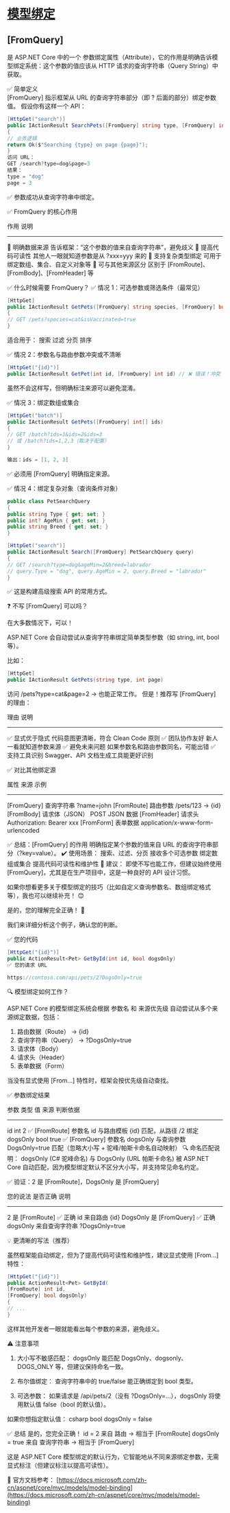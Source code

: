 
# [模型绑定](https://learn.microsoft.com/zh-cn/aspnet/core/mvc/models/model-binding?view=aspnetcore-9.0)

## [FromQuery]
是 ASP.NET Core 中的一个 参数绑定属性（Attribute），它的作用是明确告诉模型绑定系统：这个参数的值应该从 HTTP 请求的查询字符串（Query String）中获取。

✅ 简单定义  
[FromQuery]
指示框架从 URL 的查询字符串部分（即 ? 后面的部分）绑定参数值。
假设你有这样一个 API：
```csharp
[HttpGet("search")]
public IActionResult SearchPets([FromQuery] string type, [FromQuery] int page = 1)
{
// 业务逻辑
return Ok($"Searching {type} on page {page}");
}
访问 URL：
GET /search?type=dog&page=3
结果：
type = "dog"
page = 3
```
✅ 参数成功从查询字符串中绑定。

✅ FromQuery 的核心作用

作用 说明

---

🔹 明确数据来源 告诉框架：“这个参数的值来自查询字符串”，避免歧义
🔹 提高代码可读性 其他人一眼就知道参数是从 ?xxx=yyy 来的
🔹 支持复杂类型绑定 可用于绑定数组、集合、自定义对象等
🔹 可与其他来源区分 区别于 [FromRoute]、[FromBody]、[FromHeader] 等

✅ 什么时候需要 FromQuery？
✅ 情况 1：可选参数或筛选条件（最常见）

```csharp
[HttpGet]
public IActionResult GetPets([FromQuery] string species, [FromQuery] bool isVaccinated)
{
// GET /pets?species=cat&isVaccinated=true
}
```

适合用于：
搜索
过滤
分页
排序

✅ 情况 2：参数名与路由参数冲突或不清晰

```csharp
[HttpGet("{id}")]
public IActionResult GetPet(int id, [FromQuery] int id) // ❌ 错误！冲突
```

虽然不会这样写，但明确标注来源可以避免混淆。

✅ 情况 3：绑定数组或集合

```csharp
[HttpGet("batch")]
public IActionResult GetPets([FromQuery] int[] ids)
{
// GET /batch?ids=1&ids=2&ids=3
// 或 /batch?ids=1,2,3（取决于配置）
}

输出：ids = [1, 2, 3]
```

✅ 必须用 [FromQuery] 明确指定来源。

✅ 情况 4：绑定复杂对象（查询条件对象）

```csharp
public class PetSearchQuery
{
public string Type { get; set; }
public int? AgeMin { get; set; }
public string Breed { get; set; }
}

[HttpGet("search")]
public IActionResult Search([FromQuery] PetSearchQuery query)
{
// GET /search?type=dog&ageMin=2&breed=labrador
// query.Type = "dog", query.AgeMin = 2, query.Breed = "labrador"
}
```

✅ 这是构建高级搜索 API 的常用方式。

❓ 不写 [FromQuery] 可以吗？

在大多数情况下，可以！

ASP.NET Core 会自动尝试从查询字符串绑定简单类型参数（如 string, int, bool 等）。

比如：

```csharp
[HttpGet]
public IActionResult GetPets(string type, int page)
```

访问 /pets?type=cat&page=2 → 也能正常工作。
但是！推荐写 [FromQuery] 的理由：

理由 说明

---

✅ 显式优于隐式 代码意图更清晰，符合 Clean Code 原则
✅ 团队协作友好 新人一看就知道参数来源
✅ 避免未来问题 如果参数名和路由参数同名，可能出错
✅ 支持工具识别 Swagger、API 文档生成工具能更好识别

✅ 对比其他绑定源

属性 来源 示例

---

[FromQuery] 查询字符串 ?name=john
[FromRoute] 路由参数 /pets/123 → {id}
[FromBody] 请求体（JSON） POST JSON 数据
[FromHeader] 请求头 Authorization: Bearer xxx
[FromForm] 表单数据 application/x-www-form-urlencoded

✅ 总结：[FromQuery] 的作用
明确指定某个参数的值来自 URL 的查询字符串部分（?key=value）。
✔️ 使用场景：
搜索、过滤、分页
接收多个可选参数
绑定数组或集合
提高代码可读性和维护性
📌 建议：
即使不写也能工作，但建议始终使用 [FromQuery]，尤其是在生产项目中，这是一种良好的 API 设计习惯。

如果你想看更多关于模型绑定的技巧（比如自定义查询参数名、数组绑定格式等），我也可以继续补充！ 😊

是的，您的理解完全正确！ 🎯

我们来详细分析这个例子，确认您的判断。

✅ 您的代码

```csharp
[HttpGet("{id}")]
public ActionResult<Pet> GetById(int id, bool dogsOnly)
✅ 您的请求 URL

https://contoso.com/api/pets/2?DogsOnly=true
```

🔍 模型绑定如何工作？

ASP.NET Core 的模型绑定系统会根据 参数名 和 来源优先级 自动尝试从多个来源绑定数据，包括：

1. 路由数据（Route） → {id}
2. 查询字符串（Query） → ?DogsOnly=true
3. 请求体（Body）
4. 请求头（Header）
5. 表单数据（Form）

当没有显式使用 [From...] 特性时，框架会按优先级自动查找。

✅ 参数绑定结果

参数 类型 值 来源 判断依据

---

id int 2 ✅ [FromRoute] 参数名 id 与路由模板 {id} 匹配，从路径 /2 绑定
dogsOnly bool true ✅ [FromQuery] 参数名 dogsOnly 与查询参数 DogsOnly=true 匹配（忽略大小写 + 驼峰/帕斯卡命名自动映射）
🔍 命名匹配说明：
dogsOnly (C# 驼峰命名) 与 DogsOnly (URL 帕斯卡命名) 被 ASP.NET Core 自动匹配，因为模型绑定默认不区分大小写，并支持常见命名约定。

✅ 验证：2 是 [FromRoute]，DogsOnly 是 [FromQuery]

您的说法 是否正确 说明

---

2 是 [FromRoute] ✅ 正确 id 来自路由 {id}
DogsOnly 是 [FromQuery] ✅ 正确 dogsOnly 来自查询字符串 ?DogsOnly=true

💡 更清晰的写法（推荐）

虽然框架能自动绑定，但为了提高代码可读性和维护性，建议显式使用 [From...] 特性：

```csharp
[HttpGet("{id}")]
public ActionResult<Pet> GetById(
[FromRoute] int id,
[FromQuery] bool dogsOnly)
{
// ...
}
```

这样其他开发者一眼就能看出每个参数的来源，避免歧义。

⚠️ 注意事项

1. 大小写不敏感匹配：
   dogsOnly 能匹配 DogsOnly、dogsonly、DOGS_ONLY 等，但建议保持命名一致。

2. 布尔值绑定：
   查询字符串中的 true/false 能正确绑定到 bool 类型。

3. 可选参数：
   如果请求是 /api/pets/2（没有 ?DogsOnly=...），dogsOnly 将使用默认值 false（bool 的默认值）。

如果你想指定默认值：
csharp
bool dogsOnly = false

✅ 总结
是的，您完全正确！
id = 2 来自 路由 → 相当于 [FromRoute]
dogsOnly = true 来自 查询字符串 → 相当于 [FromQuery]

这是 ASP.NET Core 模型绑定的默认行为，它智能地从不同来源绑定参数，无需显式标注（但建议标注以提高可读性）。

📌 官方文档参考：
[https://docs.microsoft.com/zh-cn/aspnet/core/mvc/models/model-binding](https://docs.microsoft.com/zh-cn/aspnet/core/mvc/models/model-binding)
